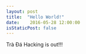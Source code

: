 ```yaml
---
layout: post
title:  "Hello World!"
date:    2016-05-28 12:00:00
isStaticPost: false
---
```


Trà Đá Hacking is out!!!